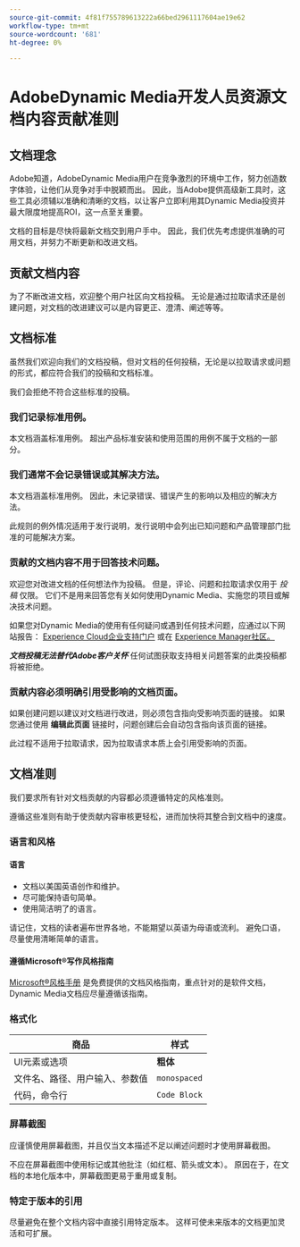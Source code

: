 ```yaml
---
source-git-commit: 4f81f755789613222a66bed2961117604ae19e62
workflow-type: tm+mt
source-wordcount: '681'
ht-degree: 0%

---
```

# AdobeDynamic Media开发人员资源文档内容贡献准则

## 文档理念

Adobe知道，AdobeDynamic Media用户在竞争激烈的环境中工作，努力创造数字体验，让他们从竞争对手中脱颖而出。 因此，当Adobe提供高级新工具时，这些工具必须辅以准确和清晰的文档，以让客户立即利用其Dynamic Media投资并最大限度地提高ROI，这一点至关重要。

文档的目标是尽快将最新文档交到用户手中。 因此，我们优先考虑提供准确的可用文档，并努力不断更新和改进文档。

## 贡献文档内容

为了不断改进文档，欢迎整个用户社区向文档投稿。 无论是通过拉取请求还是创建问题，对文档的改进建议可以是内容更正、澄清、阐述等等。

## 文档标准

虽然我们欢迎向我们的文档投稿，但对文档的任何投稿，无论是以拉取请求或问题的形式，都应符合我们的投稿和文档标准。

我们会拒绝不符合这些标准的投稿。

### 我们记录标准用例。

本文档涵盖标准用例。 超出产品标准安装和使用范围的用例不属于文档的一部分。

### 我们通常不会记录错误或其解决方法。

本文档涵盖标准用例。 因此，未记录错误、错误产生的影响以及相应的解决方法。

此规则的例外情况适用于发行说明，发行说明中会列出已知问题和产品管理部门批准的可能解决方案。

### 贡献的文档内容不用于回答技术问题。

欢迎您对改进文档的任何想法作为投稿。 但是，评论、问题和拉取请求仅用于 *投稿* 仅限。 它们不是用来回答您有关如何使用Dynamic Media、实施您的项目或解决技术问题。

如果您对Dynamic Media的使用有任何疑问或遇到任何技术问题，应通过以下网站报告： [Experience Cloud企业支持门户](https://experienceleague.adobe.com/?support-solution=General&amp;support-tab=home#support) 或在 [Experience Manager社区。](https://experienceleaguecommunities.adobe.com/t5/adobe-experience-manager/ct-p/adobe-experience-manager-community)

***文档投稿无法替代Adobe客户关怀*** 任何试图获取支持相关问题答案的此类投稿都将被拒绝。

### 贡献内容必须明确引用受影响的文档页面。

如果创建问题以建议对文档进行改进，则必须包含指向受影响页面的链接。 如果您通过使用 **编辑此页面** 链接时，问题创建后会自动包含指向该页面的链接。

此过程不适用于拉取请求，因为拉取请求本质上会引用受影响的页面。

## 文档准则

我们要求所有针对文档贡献的内容都必须遵循特定的风格准则。

遵循这些准则有助于使贡献内容审核更轻松，进而加快将其整合到文档中的速度。

### 语言和风格

#### 语言

* 文档以美国英语创作和维护。
* 尽可能保持语句简单。
* 使用简洁明了的语言。

请记住，文档的读者遍布世界各地，不能期望以英语为母语或流利。 避免口语，尽量使用清晰简单的语言。

#### 遵循Microsoft®写作风格指南

[Microsoft®风格手册](https://learn.microsoft.com/en-us/style-guide/welcome/) 是免费提供的文档风格指南，重点针对的是软件文档，Dynamic Media文档应尽量遵循该指南。

### 格式化

| 商品 | 样式 |
|---|---|
| UI元素或选项 | **粗体** |
| 文件名、路径、用户输入、参数值 | `monospaced` |
| 代码，命令行 | ```Code Block``` |

### 屏幕截图

应谨慎使用屏幕截图，并且仅当文本描述不足以阐述问题时才使用屏幕截图。

不应在屏幕截图中使用标记或其他批注（如红框、箭头或文本）。 原因在于，在文档的本地化版本中，屏幕截图更易于重用或复制。

### 特定于版本的引用

尽量避免在整个文档内容中直接引用特定版本。 这样可使未来版本的文档更加灵活和可扩展。
